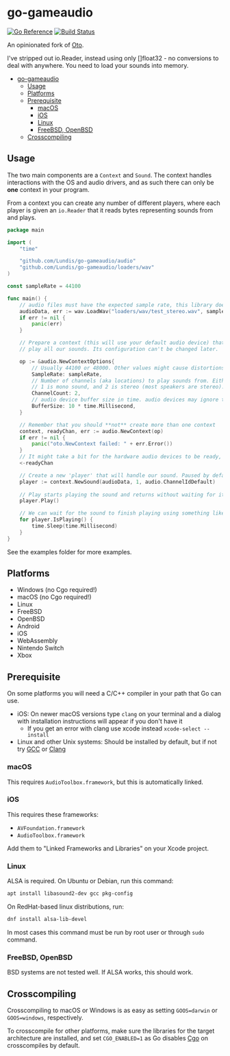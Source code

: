 # go-gameaudio

[![Go Reference](https://pkg.go.dev/badge/github.com/Lundis/go-gameaudio.svg)](https://pkg.go.dev/github.com/Lundis/go-gameaudio)
[![Build Status](https://github.com/Lundis/go-gameaudio/actions/workflows/test.yml/badge.svg)](https://github.com/Lundis/go-gameaudio/actions?query=workflow%3Atest)

An opinionated fork of [Oto](https://github.com/ebitengine/oto). 

I've stripped out io.Reader, instead using only []float32 - no conversions to deal with anywhere. 
You need to load your sounds into memory.

- [go-gameaudio](#go-gameaudio)
  - [Usage](#usage)
  - [Platforms](#platforms)
  - [Prerequisite](#prerequisite)
    - [macOS](#macos)
    - [iOS](#ios)
    - [Linux](#linux)
    - [FreeBSD, OpenBSD](#freebsd-openbsd)
  - [Crosscompiling](#crosscompiling)


## Usage

The two main components are a `Context` and `Sound`. The context handles interactions with
the OS and audio drivers, and as such there can only be **one** context in your program.

From a context you can create any number of different players, where each player is given an `io.Reader` that
it reads bytes representing sounds from and plays.

```go
package main

import (
    "time"

    "github.com/Lundis/go-gameaudio/audio"
    "github.com/Lundis/go-gameaudio/loaders/wav"
)

const sampleRate = 44100

func main() {
	// audio files must have the expected sample rate, this library does not resample
    audioData, err := wav.LoadWav("loaders/wav/test_stereo.wav", sampleRate)
    if err != nil {
        panic(err)
    }

    // Prepare a context (this will use your default audio device) that will
    // play all our sounds. Its configuration can't be changed later.

    op := &audio.NewContextOptions{
        // Usually 44100 or 48000. Other values might cause distortions
		SampleRate: sampleRate,
        // Number of channels (aka locations) to play sounds from. Either 1 or 2.
        // 1 is mono sound, and 2 is stereo (most speakers are stereo). 
        ChannelCount: 2,
	    // audio device buffer size in time. audio devices may ignore this.
	    BufferSize: 10 * time.Millisecond,
    }

    // Remember that you should **not** create more than one context
    context, readyChan, err := audio.NewContext(op)
    if err != nil {
        panic("oto.NewContext failed: " + err.Error())
    }
    // It might take a bit for the hardware audio devices to be ready, so we wait on the channel.
    <-readyChan

    // Create a new 'player' that will handle our sound. Paused by default.
    player := context.NewSound(audioData, 1, audio.ChannelIdDefault)
    
    // Play starts playing the sound and returns without waiting for it (Play() is async).
    player.Play()

    // We can wait for the sound to finish playing using something like this
    for player.IsPlaying() {
        time.Sleep(time.Millisecond)
    }
}
```

See the examples folder for more examples.

## Platforms

- Windows (no Cgo required!)
- macOS (no Cgo required!)
- Linux
- FreeBSD
- OpenBSD
- Android
- iOS
- WebAssembly
- Nintendo Switch
- Xbox

## Prerequisite

On some platforms you will need a C/C++ compiler in your path that Go can use.

- iOS: On newer macOS versions type `clang` on your terminal and a dialog with installation instructions will appear if you don't have it
  - If you get an error with clang use xcode instead `xcode-select --install`
- Linux and other Unix systems: Should be installed by default, but if not try [GCC](https://gcc.gnu.org/) or [Clang](https://releases.llvm.org/download.html)

### macOS

This requires `AudioToolbox.framework`, but this is automatically linked.

### iOS

This requires these frameworks:

- `AVFoundation.framework`
- `AudioToolbox.framework`

Add them to "Linked Frameworks and Libraries" on your Xcode project.

### Linux

ALSA is required. On Ubuntu or Debian, run this command:

```sh
apt install libasound2-dev gcc pkg-config
```

On RedHat-based linux distributions, run:

```sh
dnf install alsa-lib-devel
```

In most cases this command must be run by root user or through `sudo` command.

### FreeBSD, OpenBSD

BSD systems are not tested well. If ALSA works, this should work.

## Crosscompiling

Crosscompiling to macOS or Windows is as easy as setting `GOOS=darwin` or `GOOS=windows`, respectively.

To crosscompile for other platforms, make sure the libraries for the target architecture are installed, and set 
`CGO_ENABLED=1` as Go disables [Cgo](https://golang.org/cmd/cgo/#hdr-Using_cgo_with_the_go_command) on crosscompiles by default.
